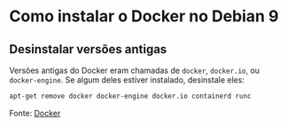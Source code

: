 # Como instalar o Docker no Debian 9

## Desinstalar versões antigas
Versões antigas do Docker eram chamadas de `docker`, `docker.io`, ou `docker-engine`. Se algum deles estiver instalado, desinstale eles:

```bash
apt-get remove docker docker-engine docker.io containerd runc
```

Fonte: [Docker](https://docs.docker.com/install/linux/docker-ce/debian/)